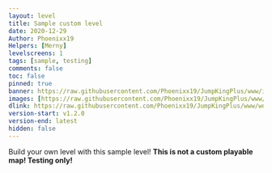 ```yaml
---
layout: level
title: Sample custom level
date: 2020-12-29
Author: Phoenixx19
Helpers: [Merny]
levelscreens: 1
tags: [sample, testing]
comments: false
toc: false
pinned: true
banner: https://raw.githubusercontent.com/Phoenixx19/JumpKingPlus/www/images/1_banner.png
images: [https://raw.githubusercontent.com/Phoenixx19/JumpKingPlus/www/images/1_banner.png, https://pbs.twimg.com/media/EreQjhKXIAI6wv6?format=jpg]
dlink: https://raw.githubusercontent.com/Phoenixx19/JumpKingPlus/www/workshop/files/SampleCustomLevel.zip
version-start: v1.2.0
version-end: latest
hidden: false
---
```


Build your own level with this sample level! __This is not a custom playable map! Testing only!__